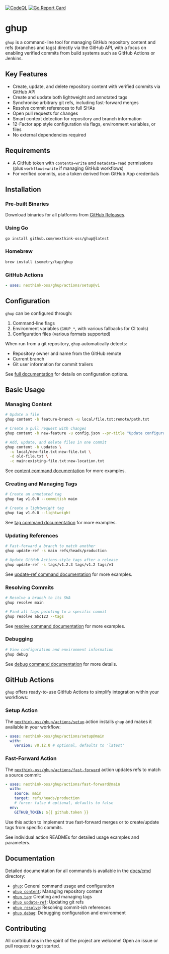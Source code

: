 [![CodeQL](https://github.com/nexthink-oss/ghup/actions/workflows/codeql.yml/badge.svg)](https://github.com/nexthink-oss/ghup/actions/workflows/codeql.yml)
[![Go Report Card](https://goreportcard.com/badge/github.com/nexthink-oss/ghup)](https://goreportcard.com/report/github.com/nexthink-oss/ghup)

# ghup

`ghup` is a command-line tool for managing GitHub repository content and refs (branches and tags) directly via the GitHub API, with a focus on enabling verified commits from build systems such as GitHub Actions or Jenkins.

## Key Features

- Create, update, and delete repository content with verified commits via GitHub API
- Create and update both lightweight and annotated tags
- Synchronise arbitrary git refs, including fast-forward merges
- Resolve commit references to full SHAs
- Open pull requests for changes
- Smart context detection for repository and branch information
- 12-Factor app style configuration via flags, environment variables, or files
- No external dependencies required

## Requirements

- A GitHub token with `contents=write` and `metadata=read` permissions (plus `workflows=write` if managing GitHub workflows)
- For verified commits, use a token derived from GitHub App credentials

## Installation

### Pre-built Binaries

Download binaries for all platforms from [GitHub Releases](https://github.com/nexthink-oss/ghup/releases/latest).

### Using Go

```sh
go install github.com/nexthink-oss/ghup@latest
```

### Homebrew

```sh
brew install isometry/tap/ghup
```

### GitHub Actions

```yaml
- uses: nexthink-oss/ghup/actions/setup@v1
```

## Configuration

`ghup` can be configured through:

1. Command-line flags
2. Environment variables (`GHUP_*`, with various fallbacks for CI tools)
3. Configuration files (various formats supported)

When run from a git repository, `ghup` automatically detects:
- Repository owner and name from the GitHub remote
- Current branch
- Git user information for commit trailers

See [full documentation](docs/cmd/ghup.md) for details on configuration options.

## Basic Usage

### Managing Content

```sh
# Update a file
ghup content -b feature-branch -u local/file.txt:remote/path.txt

# Create a pull request with changes
ghup content -b new-feature -u config.json --pr-title "Update configuration"

# Add, update, and delete files in one commit
ghup content -b updates \
  -u local/new-file.txt:new-file.txt \
  -d old-file.txt \
  -c main:existing-file.txt:new-location.txt
```

See [content command documentation](docs/cmd/ghup_content.md) for more examples.

### Creating and Managing Tags

```sh
# Create an annotated tag
ghup tag v1.0.0 --commitish main

# Create a lightweight tag
ghup tag v1.0.0 --lightweight
```

See [tag command documentation](docs/cmd/ghup_tag.md) for more examples.

### Updating References

```sh
# Fast-forward a branch to match another
ghup update-ref -s main refs/heads/production

# Update GitHub Actions-style tags after a release
ghup update-ref -s tags/v1.2.3 tags/v1.2 tags/v1
```

See [update-ref command documentation](docs/cmd/ghup_update-ref.md) for more examples.

### Resolving Commits

```sh
# Resolve a branch to its SHA
ghup resolve main

# Find all tags pointing to a specific commit
ghup resolve abc123 --tags
```

See [resolve command documentation](docs/cmd/ghup_resolve.md) for more examples.

### Debugging

```sh
# View configuration and environment information
ghup debug
```

See [debug command documentation](docs/cmd/ghup_debug.md) for more details.

## GitHub Actions

`ghup` offers ready-to-use GitHub Actions to simplify integration within your workflows:

### Setup Action

The [`nexthink-oss/ghup/actions/setup`](actions/setup/README.md) action installs `ghup` and makes it available in your workflow:

```yaml
- uses: nexthink-oss/ghup/actions/setup@main
  with:
    version: v0.12.0 # optional, defaults to 'latest'
```

### Fast-Forward Action

The [`nexthink-oss/ghup/actions/fast-forward`](actions/fast-forward/README.md) action updates refs to match a source commit:

```yaml
- uses: nexthink-oss/ghup/actions/fast-forward@main
  with:
    source: main
    target: refs/heads/production
    # force: false # optional, defaults to false
  env:
    GITHUB_TOKEN: ${{ github.token }}
```

Use this action to implement true fast-forward merges or to create/update tags from specific commits.

See individual action READMEs for detailed usage examples and parameters.

## Documentation

Detailed documentation for all commands is available in the [docs/cmd](docs/cmd) directory:

- [`ghup`](docs/cmd/ghup.md): General command usage and configuration
- [`ghup content`](docs/cmd/ghup_content.md): Managing repository content
- [`ghup tag`](docs/cmd/ghup_tag.md): Creating and managing tags
- [`ghup update-ref`](docs/cmd/ghup_update-ref.md): Updating git refs
- [`ghup resolve`](docs/cmd/ghup_resolve.md): Resolving commit-ish references
- [`ghup debug`](docs/cmd/ghup_debug.md): Debugging configuration and environment

## Contributing

All contributions in the spirit of the project are welcome! Open an issue or pull request to get started.
